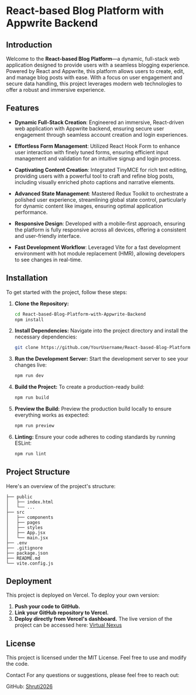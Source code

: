 # React-based Blog Platform with Appwrite Backend

## Introduction

Welcome to the **React-based Blog Platform**—a dynamic, full-stack web application designed to provide users with a seamless blogging experience. Powered by React and Appwrite, this platform allows users to create, edit, and manage blog posts with ease. With a focus on user engagement and secure data handling, this project leverages modern web technologies to offer a robust and immersive experience.

## Features

- **Dynamic Full-Stack Creation**: Engineered an immersive, React-driven web application with Appwrite backend, ensuring secure user engagement through seamless account creation and login experiences.

- **Effortless Form Management**: Utilized React Hook Form to enhance user interaction with finely tuned forms, ensuring efficient input management and validation for an intuitive signup and login process.

- **Captivating Content Creation**: Integrated TinyMCE for rich text editing, providing users with a powerful tool to craft and refine blog posts, including visually enriched photo captions and narrative elements.

- **Advanced State Management**: Mastered Redux Toolkit to orchestrate a polished user experience, streamlining global state control, particularly for dynamic content like images, ensuring optimal application performance.

- **Responsive Design**: Developed with a mobile-first approach, ensuring the platform is fully responsive across all devices, offering a consistent and user-friendly interface.

- **Fast Development Workflow**: Leveraged Vite for a fast development environment with hot module replacement (HMR), allowing developers to see changes in real-time.

## Installation

To get started with the project, follow these steps:

1. **Clone the Repository:**

   ```bash
   cd React-based-Blog-Platform-with-Appwrite-Backend
   npm install
2. **Install Dependencies:**
   Navigate into the project directory and install the necessary dependencies:
   ```bash
   git clone https://github.com/YourUsername/React-based-Blog-Platform-with-Appwrite-Backend.git
3. **Run the Development Server:**
   Start the development server to see your changes live:
   ```bash
   npm run dev

4. **Build the Project:**
   To create a production-ready build:
   ```bash
   npm run build

5. **Preview the Build:**
   Preview the production build locally to ensure everything works as expected:
   ```bash
   npm run preview

6. **Linting:**
   Ensure your code adheres to coding standards by running ESLint:
   ```bash
   npm run lint

## Project Structure

Here's an overview of the project's structure:

```plaintext
├── public
│   ├── index.html
│   └── ...
├── src
│   ├── components
│   ├── pages
│   ├── styles
│   ├── App.jsx
│   └── main.jsx
├── .env
├── .gitignore
├── package.json
├── README.md
└── vite.config.js
```
## Deployment
This project is deployed on Vercel. To deploy your own version:
1. **Push your code to GitHub.**
2. **Link your GitHub repository to Vercel.**
3. **Deploy directly from Vercel's dashboard.**
The live version of the project can be accessed here: [Virtual Nexus](https://react-based-blog-platform-with-appwrite-backend.vercel.app/)

## License
This project is licensed under the MIT License. Feel free to use and modify the code.

Contact
For any questions or suggestions, please feel free to reach out:

GitHub: [Shruti2026](https://github.com/Shruti2026)

